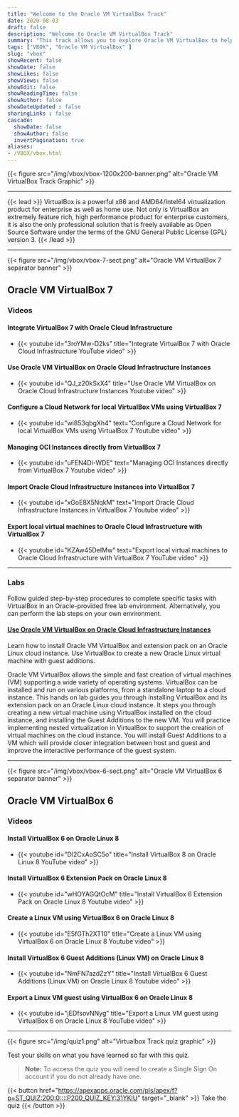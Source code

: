 ```yaml
---
title: "Welcome to the Oracle VM VirtualBox Track"
date: 2020-08-03
draft: false
description: "Welcome to Oracle VM VirtualBox Track"
summary: "This track allows you to explore Oracle VM VirtualBox to help you grow your skill set using free videos and hands-on tutorials and labs. Whether you are working with traditional, cloud-based, or virtual environments, these skills will progress your knowledge into becoming better at testing, developing, demonstrating, and deploying solutions across multiple platforms from ultra-books to high-end server class hardware and cloud infrastructure, using a lightweight, easy to use, fast and powerful virtualization engine."
tags: ["VBOX", "Oracle VM VirtualBox" ]
slug: "vbox"
showRecent: false
showDate: false
showLikes: false
showViews: false
showEdit: false
showReadingTime: false
showAuthor: false
showDateUpdated : false
sharingLinks : false
cascade:
  showDate: false
  showAuthor: false
  invertPagination: true
aliases:
- /VBOX/vbox.html
---
```


{{< figure src="/img/vbox/vbox-1200x200-banner.png" alt="Oracle VM VirtualBox Track Graphic" >}}

---

{{< lead >}} VirtualBox is a powerful x86 and AMD64/Intel64 virtualization product for enterprise as well as home use. Not only is VirtualBox an extremely feature rich, high performance product for enterprise customers, it is also the only professional solution that is freely available as Open Source Software under the terms of the GNU General Public License (GPL) version 3. {{< /lead >}}

---

{{< figure src="/img/vbox/vbox-7-sect.png" alt="Oracle VM VirtualBox 7 separator banner" >}}

## Oracle VM VirtualBox 7

### Videos

#### Integrate VirtualBox 7 with Oracle Cloud Infrastructure

- {{< youtube id="3roYMw-D2ks" title="Integrate VirtualBox 7 with Oracle Cloud Infrastructure YouTube video" >}}

#### Use Oracle VM VirtualBox on Oracle Cloud Infrastructure Instances

- {{< youtube id="QJ_z20kSxX4" title="Use Oracle VM VirtualBox on Oracle Cloud Infrastructure Instances Youtube video" >}}

#### Configure a Cloud Network for local VirtualBox VMs using VirtualBox 7

- {{< youtube id="wi853qbgXh4" text="Configure a Cloud Network for local VirtualBox VMs using VirtualBox 7 Youtube video" >}}

#### Managing OCI Instances directly from VirtualBox 7

- {{< youtube id="uFEN4Di-WDE" text="Managing OCI Instances directly from VirtualBox 7 Youtube video" >}}

#### Import Oracle Cloud Infrastructure Instances into VirtualBox 7

- {{< youtube id="xGoE8X5NqkM" text="Import Oracle Cloud Infrastructure Instances in VirtualBox 7 Youtube video" >}}

#### Export local virtual machines to Oracle Cloud Infrastructure with VirtualBox 7

- {{< youtube id="KZAw45DeIMw" text="Export local virtual machines to Oracle Cloud Infrastructure with VirtualBox 7 YouTube video" >}}

---

### Labs

Follow guided step-by-step procedures to complete specific tasks with VirtualBox in an Oracle-provided free lab environment. Alternatively, you can perform the lab steps on your own environment.

#### [Use Oracle VM VirtualBox on Oracle Cloud Infrastructure Instances](https://luna.oracle.com/lab/922eabed-e47c-4934-a4a5-dbacc02f4f3b)

Learn how to install Oracle VM VirtualBox and extension pack on an Oracle Linux cloud instance. Use VirtualBox to create a new Oracle Linux virtual machine with guest additions.

Oracle VM VirtualBox allows the simple and fast creation of virtual machines (VM) supporting a wide variety of operating systems. VirtualBox can be installed and run on various platforms, from a standalone laptop to a cloud instance. This hands on lab guides you through installing VirtualBox and its extension pack on an Oracle Linux cloud instance. It steps you through creating a new virtual machine using VirtualBox installed on the cloud instance, and installing the Guest Additions to the new VM.  You will practice implementing nested virtualization in VirtualBox to support the creation of virtual machines on the cloud instance. You will install Guest Additions to a VM which will provide closer integration between host and guest and improve the interactive performance of the guest system.

---

{{< figure src="/img/vbox/vbox-6-sect.png" alt="Oracle VM VirtualBox 6 separator banner" >}}
## Oracle VM VirtualBox 6

### Videos

#### Install VirtualBox 6 on Oracle Linux 8

- {{< youtube id="Dl2CxAoSC5o" title="Install VirtualBox 8 on Oracle Linux 8 YouTube video" >}}

#### Install VirtualBox 6 Extension Pack on Oracle Linux 8

- {{< youtube id="wHOYAGQtOcM" title="Install VirtualBox 6 Extension Pack on Oracle Linux 8 Youtube video" >}}

#### Create a Linux VM using VirtualBox 6 on Oracle Linux 8

- {{< youtube id="E5fGTh2XT10" title="Create a Linux VM using VirtualBox 6 on Oracle Linux 8 Youtube video" >}}

#### Install VirtualBox 6 Guest Additions (Linux VM) on Oracle Linux 8

- {{< youtube id="NmFN7azdZzY" title="Install VirtualBox 6 Guest Additions (Linux VM) on Oracle Linux 8 Youtube video" >}}

#### Export a Linux VM guest using VirtualBox 6 on Oracle Linux 8

- {{< youtube id="jEDfsovNNyg" title="Export a Linux VM guest using VirtualBox 6 on Oracle Linux 8 YouTube video" >}}

---

{{< figure src="/img/quiz1.png" alt="Virtualbox Track quiz graphic" >}}

Test your skills on what you have learned so far with this quiz.

> **Note:** To access the quiz you will need to create a Single Sign On account if you do not already have one.

{{< button href="https://apexapps.oracle.com/pls/apex/f?p=ST_QUIZ:200:0::::P200_QUIZ_KEY:31YKIU" target="_blank" >}}
Take the quiz
{{< /button >}}
